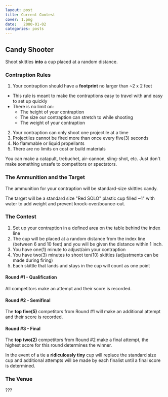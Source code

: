 ```yaml
---
layout: post
title: Current Contest
cover: 1.png
date:   2000-01-02
categories: posts
---
```


## Candy Shooter

Shoot skittles **into** a cup placed at a random distance.

### Contraption Rules

 1. Your contraption should have a **footprint** no larger than ~2 x 2 feet
   - This rule is meant to make the contraptions easy to travel with and easy to set up quickly
   - There is no limit on:
     - The height of your contraption
     - The size our contraption can stretch to while shooting
     - The weight of your contraption
 2. Your contraption can only shoot one projectile at a time
 3. Projectiles cannot be fired more than once every five(3) seconds
 4. No flammable or liquid propellants
 5. There are no limits on cost or build materials

You can make a catapult, trebuchet, air-cannon, sling-shot, etc. Just don't make something unsafe to competitors or spectators.

### The Ammunition and the Target

The ammunition for your contraption will be standard-size skittles candy.

The target will be a standard size "Red SOLO" plastic cup filled ~1" with water to add weight and prevent knock-over/bounce-out.

### The Contest

 1. Set up your contraption in a defined area on the table behind the index line
 2. The cup will be placed at a random distance from the index line (between 6 and 10 feet) and you will be given the distance within 1 inch.
 3. You have one(1) minute to adjust/aim your contraption
 4. You have two(3) minutes to shoot ten(10) skittles (adjustments can be made during firing)
 5. Each skittle that lands and stays in the cup will count as one point

#### Round #1 - Qualification

All competitors make an attempt and their score is recorded.

#### Round #2 - Semifinal

The **top five(5)** competitors from Round #1 will make an additional attempt and their score is recorded.

#### Round #3 - Final

The **top two(2)** competitors from Round #2 make a final attempt, the highest score for this round determines the winner.

In the event of a tie a **ridiculously tiny** cup will replace the standard size cup and additional attempts will be made by each finalist until a final score is determined.

### The Venue

???
